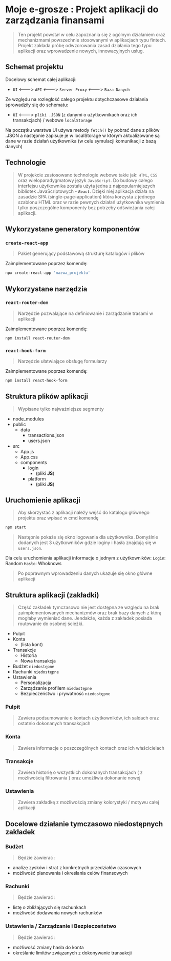 # Moje e-grosze : Projekt aplikacji do zarządzania finansami

>Ten projekt powstał w celu zapoznania się z ogólnym działaniem oraz mechanizmami powszechnie stosowanymi w aplikacjach typu fintech.
Projekt zakłada próbę odwzorowania zasad działania tego typu aplikacji oraz wprowadzenie nowych, innowacyjnych usług.

## Schemat projektu

Docelowy schemat całej aplikacji: 
- `UI` <---> `API` <---> `Server Proxy` <---> `Baza Danych`

Ze względu na rozległość całego projektu dotychczasowe działania sprowadziły się do schematu: 
- `UI` <---> `pliki .JSON` (z danymi o użytkownikach oraz ich transakcjach) / webowe `localStorage`

Na początku warstwa UI używa metody `fetch()` by pobrać dane z plików .JSON a następnie zapisuje je w localStorage w którym aktualizowane są dane w razie działań użytkownika (w celu symulacji komunikacji z bazą danych)

## Technologie

>W projekcie zastosowano technologie webowe takie jak: `HTML`, `CSS` oraz wieloparadygmatowy język `JavaScript`. Do budowy całego interfejsu użytkownika została użyta jedna z najpopularniejszych bibliotek JavaScriptowych - ***`React`***. Dzięki niej aplikacja działa na zasadzie SPA (single-page-application) która korzysta z jednego szablonu HTML oraz w razie pewnych działań użytkownika wymienia tylko poszczególne komponenty bez potrzeby odświeżania całej aplikacji.

## Wykorzystane generatory komponentów
### `create-react-app`
> Pakiet generujący podstawową strukturę katalogów i plików

Zaimplementowane poprzez komendę:
```sh
npx create-react-app 'nazwa_projektu'
```

## Wykorzystane narzędzia
### `react-router-dom`
> Narzędzie pozwalające na definiowanie i zarządzanie trasami w aplikacji

Zaimplementowane poprzez komendę:
```sh
npm install react-router-dom
```

### `react-hook-form`
> Narzędzie ułatwiające obsługę formularzy

Zaimplementowane poprzez komendę:
```sh
npm install react-hook-form
```
## Struktura plików aplikacji
> Wypisane tylko najważniejsze segmenty
* node_modules
* public
    * data
        * transactions.json
        * users.json
* src
    * App.js
    * App.css
    * components
        * login
            * (pliki **JS**)
        * platform
            * (pliki **JS**)

## Uruchomienie aplikacji
> Aby skorzystać z aplikacji należy wejść do katalogu głównego projektu oraz wpisać w cmd komendę

```sh
npm start
```

> Następnie pokaże się okno logowania dla użytkownika. Domyślnie dodanych jest 3 użytkowników gdzie loginy i hasła znajdują się w `users.json`. 

Dla celu uruchomienia aplikacji informacje o jednym z użytkowników:
`Login`: Random
`Hasło`: Whoknows

> Po poprawnym wprowadzeniu danych ukazuje się okno główne aplikacji

## Struktura aplikacji (zakładki)
> Część zakładek tymczasowo nie jest dostępna ze względu na brak zaimplementowanych mechanizmów oraz brak bazy danych z którą mogłaby wymieniać dane. Jendakże, każda z zakładek posiada routowanie do osobnej ścieżki.
* Pulpit
* Konta
    * (lista kont)
* Transakcje
    * Historia
    * Nowa transakcja
* Budżet `niedostępne`
* Rachunki `niedostępne`
* Ustawienia
    * Personalizacja
    * Zarządzanie profilem `niedostępne`
    * Bezpieczeństwo i prywatność `niedostępne`
    
### Pulpit
> Zawiera podsumowanie o kontach użytkowników, ich saldach oraz ostatnio dokonanych transakcjach

### Konta
> Zawiera informacje o poszczególnych kontach oraz ich właścicielach

### Transakcje
> Zawiera historię o wszystkich dokonanych transakcjach ( z możliwością filtrowania ) oraz umożliwia dokonanie nowej

### Ustawienia
> Zawiera zakładkę z możliwością zmiany kolorystyki / motywu całej aplikacji

## Docelowe działanie tymczasowo niedostępnych zakładek
### Budżet
> Będzie zawierać :
* analizę zysków i strat z konkretnych przedziałów czasowych
* możliwość planowania i określania celów finansowych

### Rachunki
> Będzie zawierać :
* listę o zbliżających się rachunkach
* możliwość dodawania nowych rachunków

### Ustawienia / Zarządzanie i Bezpieczeństwo
> Będzie zawierać :
* możliwość zmiany hasła do konta
* określanie limitów związanych z dokonywanie transakcji
